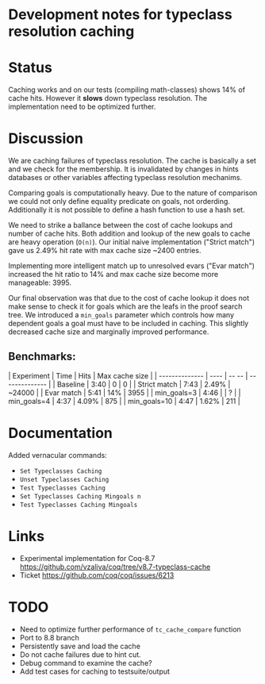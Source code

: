 # Development notes for typeclass resolution caching #

# Status #

Caching works and on our tests (compiling math-classes) shows 14% of
cache hits. However it __slows__ down typeclass resolution. The
implementation need to be optimized further.

# Discussion #

We are caching failures of typeclass resolution. The cache is
basically a set and we check for the membership. It is invalidated by
changes in hints databases or other variables affecting typeclass
resolution mechanims.

Comparing goals is computationally heavy. Due to the nature of
comparison we could not only define equality predicate on goals, not
orderding. Additionally it is not possible to define a hash function
to use a hash set.
 
We need to strike a ballance between the cost of cache lookups and
number of cache hits. Both addition and lookup of the new goals to
cache are heavy operation (`O(n)`). Our initial naive implementation
("Strict match") gave us 2.49% hit rate with max cache size ~2400
entries.

Implementing more intelligent match up to unresolved evars ("Evar
match") increased the hit ratio to 14% and max cache size become more
manageable: 3995.

Our final observation was that due to the cost of cache lookup it does
not make sense to check it for goals which are the leafs in the proof
search tree. We introduced a `min_goals` parameter which controls how
many dependent goals a goal must have to be included in caching. This
slightly decreased cache size and marginally improved performance.

## Benchmarks: ##

 | Experiment     | Time | Hits  | Max cache size |
 | -------------- | ---- | -- -- | -------------- |
 | Baseline       | 3:40 |     0 |              0 |
 | Strict match   | 7:43 | 2.49% |         ~24000 |
 | Evar match     | 5:41 |   14% |           3955 |
 | min_goals=3    | 4:46 |       |              ? |
 | min_goals=4    | 4:37 | 4.09% |            875 |
 | min_goals=10   | 4:47 | 1.62% |            211 |

# Documentation #

Added vernacular commands:
  
* `Set Typeclasses Caching`
* `Unset Typeclasses Caching`
* `Test Typeclasses Caching`
* `Set Typeclasses Caching Mingoals n`
* `Test Typeclasses Caching Mingoals`

# Links #

* Experimental implementation for Coq-8.7
  https://github.com/vzaliva/coq/tree/v8.7-typeclass-cache
* Ticket https://github.com/coq/coq/issues/6213


# TODO #
* Need to optimize further performance of `tc_cache_compare` function
* Port to 8.8 branch
* Persistently save and load the cache
* Do not cache failures due to hint cut.
* Debug command to examine the cache?
* Add test cases for caching to testsuite/output









